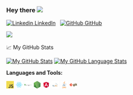 ### Hey there <img src="https://media.giphy.com/media/hvRJCLFzcasrR4ia7z/giphy.gif" width="25px">

[![Linkedin](https://i.sstatic.net/gVE0j.png) LinkedIn](https://www.linkedin.com/in/rohitdevhare07/)
&nbsp;
[![GitHub](https://i.sstatic.net/tskMh.png) GitHub](https://github.com/)

![](https://visitor-badge.glitch.me/badge?page_id=rohitd4007.rohitd4007)


📈 My GitHub Stats

[![My GitHub Stats](https://github-readme-stats.vercel.app/api/?username=rohitd4007&count_private=true&theme=dark&showicons=true)]()
[![My GitHub Language Stats](https://github-readme-stats.vercel.app/api/top-langs/?username=rohitd4007&langs_count=5&theme=dark)]()



**Languages and Tools:**  

<code><img height="20" src="https://raw.githubusercontent.com/github/explore/80688e429a7d4ef2fca1e82350fe8e3517d3494d/topics/javascript/javascript.png"></code>
<code><img height="20" src="https://raw.githubusercontent.com/github/explore/80688e429a7d4ef2fca1e82350fe8e3517d3494d/topics/react/react.png"></code>
<code><img height="20" src="https://raw.githubusercontent.com/github/explore/5c058a388828bb5fde0bcafd4bc867b5bb3f26f3/topics/mongodb/mongodb.png"></code>
<code><img height="20" src="https://raw.githubusercontent.com/github/explore/80688e429a7d4ef2fca1e82350fe8e3517d3494d/topics/nodejs/nodejs.png"></code>
<code><img height="20" src="https://raw.githubusercontent.com/github/explore/80688e429a7d4ef2fca1e82350fe8e3517d3494d/topics/angular/angular.png"></code>
<code><img height="20" src="https://raw.githubusercontent.com/github/explore/80688e429a7d4ef2fca1e82350fe8e3517d3494d/topics/mysql/mysql.png"></code>
<code><img height="20" src="https://raw.githubusercontent.com/github/explore/80688e429a7d4ef2fca1e82350fe8e3517d3494d/topics/java/java.png"></code>
<code><img height="20" src="https://raw.githubusercontent.com/github/explore/80688e429a7d4ef2fca1e82350fe8e3517d3494d/topics/git/git.png"></code>


